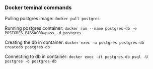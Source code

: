 ### Docker teminal commands

Pulling postgres image: ```docker pull postgres```

Running postgres container: ```docker run --name postgres-db -e POSTGRES_PASSWORD=pass -d postgres```

Creating the db in container: ```docker exec -u postgres postgres-db createdb postgres-db```

Connecting to db in container: ```docker exec -it postgres-db psql -U postgres -d postgres-db```
